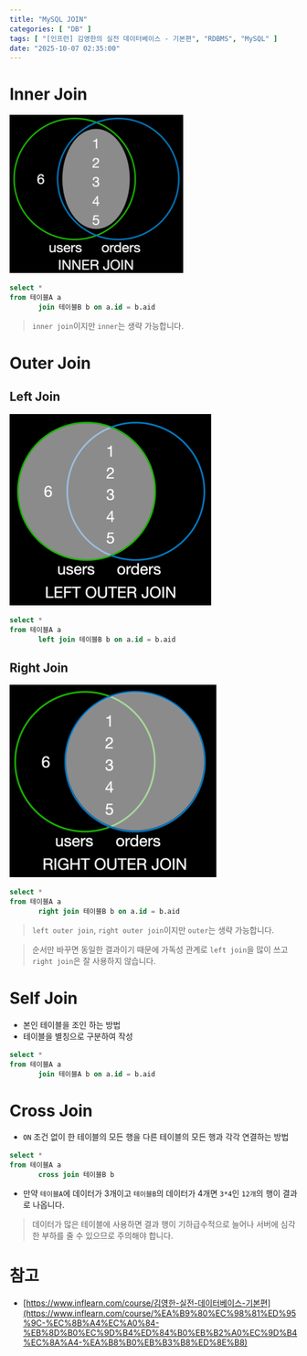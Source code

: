 ```yaml
---
title: "MySQL JOIN"
categories: [ "DB" ]
tags: [ "[인프런] 김영한의 실전 데이터베이스 - 기본편", "RDBMS", "MySQL" ]
date: "2025-10-07 02:35:00"
---
```


# Inner Join

![](/assets/img/posts/2025/2025-10-07-MySQL-Join/534746625540625.png)

```sql
select *
from 테이블A a
       join 테이블B b on a.id = b.aid
```

> `inner join`이지만 `inner`는 생략 가능합니다.

# Outer Join

## Left Join

![](/assets/img/posts/2025/2025-10-07-MySQL-Join/534316385832958.png)

```sql
select *
from 테이블A a
       left join 테이블B b on a.id = b.aid
```

## Right Join

![](/assets/img/posts/2025/2025-10-07-MySQL-Join/534338583325250.png)

```sql
select *
from 테이블A a
       right join 테이블B b on a.id = b.aid
```

> `left outer join`, `right outer join`이지만 `outer`는 생략 가능합니다.

> 순서만 바꾸면 동일한 결과이기 때문에 가독성 관계로 `left join`을 많이 쓰고 `right join`은 잘 사용하지 않습니다.

# Self Join

- 본인 테이블을 조인 하는 방법
- 테이블을 별칭으로 구분하여 작성

```sql
select *
from 테이블A a
       join 테이블A b on a.id = b.aid
```

# Cross Join

- `ON` 조건 없이 한 테이블의 모든 행을 다른 테이블의 모든 행과 각각 연결하는 방법

```sql
select *
from 테이블A a
       cross join 테이블B b
```

- 만약 `테이블A`에 데이터가 3개이고 `테이블B`의 데이터가 4개면 `3*4`인 `12개`의 행이 결과로 나옵니다.

> 데이터가 많은 테이블에 사용하면 결과 행이 기하급수적으로 늘어나 서버에 심각한 부하를 줄 수 있으므로 주의해야 합니다.

# 참고

- [https://www.inflearn.com/course/김영한-실전-데이터베이스-기본편](https://www.inflearn.com/course/%EA%B9%80%EC%98%81%ED%95%9C-%EC%8B%A4%EC%A0%84-%EB%8D%B0%EC%9D%B4%ED%84%B0%EB%B2%A0%EC%9D%B4%EC%8A%A4-%EA%B8%B0%EB%B3%B8%ED%8E%B8)
